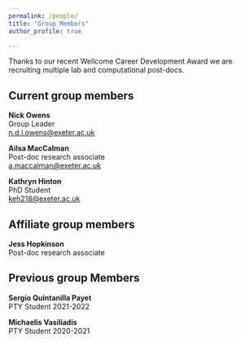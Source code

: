 ```yaml
---
permalink: /people/
title: "Group Members"
author_profile: true

---
```


Thanks to our recent Wellcome Career Development Award we are recruiting multiple lab and computational post-docs.

Current group members
----

**Nick Owens**\
Group Leader\
n.d.l.owens@exeter.ac.uk


**Ailsa MacCalman**\
Post-doc research associate\
a.maccalman@exeter.ac.uk

**Kathryn Hinton**\
PhD Student\
keh218@exeter.ac.uk

Affiliate group members
--- 
**Jess Hopkinson**\
Post-doc research associate


Previous group Members
---

**Sergio Quintanilla Payet**\
PTY Student 2021-2022

**Michaelis Vasiliadis**\
PTY Student 2020-2021





